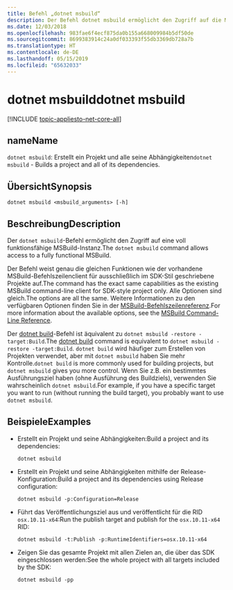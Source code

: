 ```yaml
---
title: Befehl „dotnet msbuild“
description: Der Befehl dotnet msbuild ermöglicht den Zugriff auf die MSBuild-Befehlszeile.
ms.date: 12/03/2018
ms.openlocfilehash: 983fae6f4ecf875da0b155a668009984b5df50de
ms.sourcegitcommit: 8699383914c24a0df033393f55db3369db728a7b
ms.translationtype: HT
ms.contentlocale: de-DE
ms.lasthandoff: 05/15/2019
ms.locfileid: "65632033"
---
```

# <a name="dotnet-msbuild"></a><span data-ttu-id="6d0f5-103">dotnet msbuild</span><span class="sxs-lookup"><span data-stu-id="6d0f5-103">dotnet msbuild</span></span>

[!INCLUDE [topic-appliesto-net-core-all](../../../includes/topic-appliesto-net-core-all.md)]

## <a name="name"></a><span data-ttu-id="6d0f5-104">name</span><span class="sxs-lookup"><span data-stu-id="6d0f5-104">Name</span></span>

<span data-ttu-id="6d0f5-105">`dotnet msbuild`: Erstellt ein Projekt und alle seine Abhängigkeiten</span><span class="sxs-lookup"><span data-stu-id="6d0f5-105">`dotnet msbuild` - Builds a project and all of its dependencies.</span></span>

## <a name="synopsis"></a><span data-ttu-id="6d0f5-106">Übersicht</span><span class="sxs-lookup"><span data-stu-id="6d0f5-106">Synopsis</span></span>

`dotnet msbuild <msbuild_arguments> [-h]`

## <a name="description"></a><span data-ttu-id="6d0f5-107">Beschreibung</span><span class="sxs-lookup"><span data-stu-id="6d0f5-107">Description</span></span>

<span data-ttu-id="6d0f5-108">Der `dotnet msbuild`-Befehl ermöglicht den Zugriff auf eine voll funktionsfähige MSBuild-Instanz.</span><span class="sxs-lookup"><span data-stu-id="6d0f5-108">The `dotnet msbuild` command allows access to a fully functional MSBuild.</span></span>

<span data-ttu-id="6d0f5-109">Der Befehl weist genau die gleichen Funktionen wie der vorhandene MSBuild-Befehlszeilenclient für ausschließlich im SDK-Stil geschriebene Projekte auf.</span><span class="sxs-lookup"><span data-stu-id="6d0f5-109">The command has the exact same capabilities as the existing MSBuild command-line client for SDK-style project only.</span></span> <span data-ttu-id="6d0f5-110">Alle Optionen sind gleich.</span><span class="sxs-lookup"><span data-stu-id="6d0f5-110">The options are all the same.</span></span> <span data-ttu-id="6d0f5-111">Weitere Informationen zu den verfügbaren Optionen finden Sie in der [MSBuild-Befehlszeilenreferenz](/visualstudio/msbuild/msbuild-command-line-reference).</span><span class="sxs-lookup"><span data-stu-id="6d0f5-111">For more information about the available options, see the [MSBuild Command-Line Reference](/visualstudio/msbuild/msbuild-command-line-reference).</span></span>

<span data-ttu-id="6d0f5-112">Der [dotnet build](dotnet-build.md)-Befehl ist äquivalent zu `dotnet msbuild -restore -target:Build`.</span><span class="sxs-lookup"><span data-stu-id="6d0f5-112">The [dotnet build](dotnet-build.md) command is equivalent to `dotnet msbuild -restore -target:Build`.</span></span> <span data-ttu-id="6d0f5-113">`dotnet build` wird häufiger zum Erstellen von Projekten verwendet, aber mit `dotnet msbuild` haben Sie mehr Kontrolle.</span><span class="sxs-lookup"><span data-stu-id="6d0f5-113">`dotnet build` is more commonly used for building projects, but `dotnet msbuild` gives you more control.</span></span> <span data-ttu-id="6d0f5-114">Wenn Sie z.B. ein bestimmtes Ausführungsziel haben (ohne Ausführung des Buildziels), verwenden Sie wahrscheinlich `dotnet msbuild`.</span><span class="sxs-lookup"><span data-stu-id="6d0f5-114">For example, if you have a specific target you want to run (without running the build target), you probably want to use `dotnet msbuild`.</span></span>

## <a name="examples"></a><span data-ttu-id="6d0f5-115">Beispiele</span><span class="sxs-lookup"><span data-stu-id="6d0f5-115">Examples</span></span>

* <span data-ttu-id="6d0f5-116">Erstellt ein Projekt und seine Abhängigkeiten:</span><span class="sxs-lookup"><span data-stu-id="6d0f5-116">Build a project and its dependencies:</span></span>

  ```console
  dotnet msbuild
  ```

* <span data-ttu-id="6d0f5-117">Erstellt ein Projekt und seine Abhängigkeiten mithilfe der Release-Konfiguration:</span><span class="sxs-lookup"><span data-stu-id="6d0f5-117">Build a project and its dependencies using Release configuration:</span></span>

  ```console
  dotnet msbuild -p:Configuration=Release
  ```

* <span data-ttu-id="6d0f5-118">Führt das Veröffentlichungsziel aus und veröffentlicht für die RID `osx.10.11-x64`:</span><span class="sxs-lookup"><span data-stu-id="6d0f5-118">Run the publish target and publish for the `osx.10.11-x64` RID:</span></span>

  ```console
  dotnet msbuild -t:Publish -p:RuntimeIdentifiers=osx.10.11-x64
  ```

* <span data-ttu-id="6d0f5-119">Zeigen Sie das gesamte Projekt mit allen Zielen an, die über das SDK eingeschlossen werden:</span><span class="sxs-lookup"><span data-stu-id="6d0f5-119">See the whole project with all targets included by the SDK:</span></span>

  ```console
  dotnet msbuild -pp
  ```
